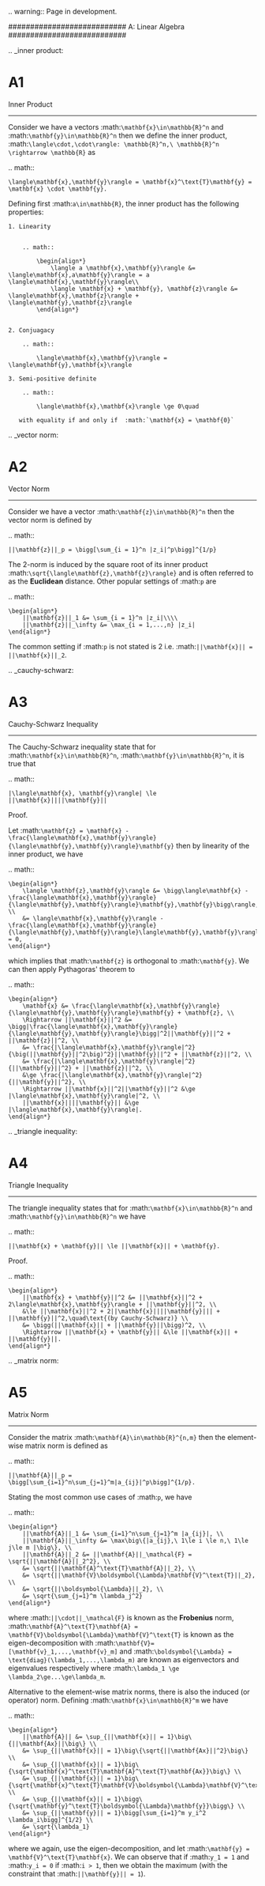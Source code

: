 .. warning:: Page in development.

###########################
A: Linear Algebra
###########################

.. _inner product:

A1
==

Inner Product
*************

Consider we have a vectors :math:`\mathbf{x}\in\mathbb{R}^n` and :math:`\mathbf{y}\in\mathbb{R}^n` then we define the inner product, :math:`\langle\cdot,\cdot\rangle: \mathbb{R}^n,\ \mathbb{R}^n \rightarrow \mathbb{R}` as

.. math::
    
    \langle\mathbf{x},\mathbf{y}\rangle = \mathbf{x}^\text{T}\mathbf{y} = \mathbf{x} \cdot \mathbf{y}.

Defining first :math:`a\in\mathbb{R}`, the inner product has the following properties:
    
    1. Linearity
        

        .. math::
            
            \begin{align*}
                \langle a \mathbf{x},\mathbf{y}\rangle &= \langle\mathbf{x},a\mathbf{y}\rangle = a \langle\mathbf{x},\mathbf{y}\rangle\\
                \langle \mathbf{x} + \mathbf{y}, \mathbf{z}\rangle &= \langle\mathbf{x},\mathbf{z}\rangle + \langle\mathbf{y},\mathbf{z}\rangle
            \end{align*}


    2. Conjuagacy
        
        .. math::
        
            \langle\mathbf{x},\mathbf{y}\rangle = \langle\mathbf{y},\mathbf{x}\rangle

    3. Semi-positive definite

        .. math::

            \langle\mathbf{x},\mathbf{x}\rangle \ge 0\quad

       with equality if and only if  :math:`\mathbf{x} = \mathbf{0}`

.. _vector norm:

A2
==

Vector Norm
***********

Consider we have a vector :math:`\mathbf{z}\in\mathbb{R}^n` then the vector norm is defined by


.. math::

    ||\mathbf{z}||_p = \bigg[\sum_{i = 1}^n |z_i|^p\bigg]^{1/p}

The 2-norm is induced by the square root of its inner product :math:`\sqrt{\langle\mathbf{z},\mathbf{z}\rangle}` and is often referred to as the **Euclidean** distance. Other popular settings of :math:`p` are

.. math::

    \begin{align*}
        ||\mathbf{z}||_1 &= \sum_{i = 1}^n |z_i|\\\\
        ||\mathbf{z}||_\infty &= \max_{i = 1,...,n} |z_i|
    \end{align*}

The common setting if :math:`p` is not stated is 2 i.e. :math:`||\mathbf{x}|| = ||\mathbf{x}||_2`.

.. _cauchy-schwarz:

A3
==

Cauchy-Schwarz Inequality
*************************

The Cauchy-Schwarz inequality state that for :math:`\mathbf{x}\in\mathbb{R}^n`, :math:`\mathbf{y}\in\mathbb{R}^n`, it is true that


.. math::

    |\langle\mathbf{x}, \mathbf{y}\rangle| \le ||\mathbf{x}||||\mathbf{y}||

Proof.

Let :math:`\mathbf{z} = \mathbf{x} - \frac{\langle\mathbf{x},\mathbf{y}\rangle}{\langle\mathbf{y},\mathbf{y}\rangle}\mathbf{y}` then by linearity of the inner product, we have

.. math::

    \begin{align*}
        \langle \mathbf{z},\mathbf{y}\rangle &= \bigg\langle\mathbf{x} - \frac{\langle\mathbf{x},\mathbf{y}\rangle}{\langle\mathbf{y},\mathbf{y}\rangle}\mathbf{y},\mathbf{y}\bigg\rangle, \\
        &= \langle\mathbf{x},\mathbf{y}\rangle - \frac{\langle\mathbf{x},\mathbf{y}\rangle}{\langle\mathbf{y},\mathbf{y}\rangle}\langle\mathbf{y},\mathbf{y}\rangle = 0,
    \end{align*}

which implies that :math:`\mathbf{z}` is orthogonal to :math:`\mathbf{y}`. We can then apply Pythagoras' theorem to

.. math::

    \begin{align*}
        \mathbf{x} &= \frac{\langle\mathbf{x},\mathbf{y}\rangle}{\langle\mathbf{y},\mathbf{y}\rangle}\mathbf{y} + \mathbf{z}, \\
        \Rightarrow ||\mathbf{x}||^2 &= \bigg|\frac{\langle\mathbf{x},\mathbf{y}\rangle}{\langle\mathbf{y},\mathbf{y}\rangle}\bigg|^2||\mathbf{y}||^2 + ||\mathbf{z}||^2, \\
        &= \frac{|\langle\mathbf{x},\mathbf{y}\rangle|^2}{\big(||\mathbf{y}||^2\big)^2}||\mathbf{y}||^2 + ||\mathbf{z}||^2, \\
        &= \frac{|\langle\mathbf{x},\mathbf{y}\rangle|^2}{||\mathbf{y}||^2} + ||\mathbf{z}||^2, \\
        &\ge \frac{|\langle\mathbf{x},\mathbf{y}\rangle|^2}{||\mathbf{y}||^2}, \\
        \Rightarrow ||\mathbf{x}||^2||\mathbf{y}||^2 &\ge |\langle\mathbf{x},\mathbf{y}\rangle|^2, \\
        ||\mathbf{x}||||\mathbf{y}|| &\ge |\langle\mathbf{x},\mathbf{y}\rangle|.
    \end{align*}

.. _triangle inequality:

A4
==

Triangle Inequality
*******************

The triangle inequality states that for :math:`\mathbf{x}\in\mathbb{R}^n` and :math:`\mathbf{y}\in\mathbb{R}^n` we have

.. math::

    ||\mathbf{x} + \mathbf{y}|| \le ||\mathbf{x}|| + \mathbf{y}.

Proof.

.. math::

    \begin{align*}
        ||\mathbf{x} + \mathbf{y}||^2 &= ||\mathbf{x}||^2 + 2\langle\mathbf{x},\mathbf{y}\rangle + ||\mathbf{y}||^2, \\
        &\le ||\mathbf{x}||^2 + 2||\mathbf{x}||||\mathbf{y}||| + ||\mathbf{y}||^2,\quad\text{(by Cauchy-Schwarz)} \\
        &= \bigg(||\mathbf{x}|| + ||\mathbf{y}||\bigg)^2, \\
        \Rightarrow ||\mathbf{x} + \mathbf{y}|| &\le ||\mathbf{x}|| + ||\mathbf{y}||.
    \end{align*}

.. _matrix norm:

A5
==

Matrix Norm
***********

Consider the matrix :math:`\mathbf{A}\in\mathbb{R}^{n,m}` then the element-wise matrix norm is defined as

.. math::

    ||\mathbf{A}||_p = \bigg[\sum_{i=1}^n\sum_{j=1}^m|a_{ij}|^p\bigg]^{1/p}.

Stating the most common use cases of :math:`p`, we have

.. math::

    \begin{align*}
        ||\mathbf{A}||_1 &= \sum_{i=1}^n\sum_{j=1}^m |a_{ij}|, \\
        ||\mathbf{A}||_\infty &= \max\big\{|a_{ij},\ 1\le i \le n,\ 1\le j\le m |\big\}, \\
        ||\mathbf{A}||_2 &= ||\mathbf{A}||_\mathcal{F} = \sqrt{||\mathbf{A}||_2^2}, \\
        &= \sqrt{||\mathbf{A}^\text{T}\mathbf{A}||_2}, \\
        &= \sqrt{||\mathbf{V}\boldsymbol{\Lambda}\mathbf{V}^\text{T}||_2}, \\
        &= \sqrt{||\boldsymbol{\Lambda}||_2}, \\
        &= \sqrt{\sum_{j=1}^m \lambda_j^2}
    \end{align*}

where :math:`||\cdot||_\mathcal{F}` is known as the **Frobenius** norm, :math:`\mathbf{A}^\text{T}\mathbf{A} = \mathbf{V}\boldsymbol{\Lambda}\mathbf{V}^\text{T}` is known as the eigen-decomposition with :math:`\mathbf{V}=[\mathbf{v}_1,...,\mathbf{v}_m]` and :math:`\boldsymbol{\Lambda} = \text{diag}(\lambda_1,...,\lambda_m)` are known as eigenvectors and eigenvalues respectively where :math:`\lambda_1 \ge \lambda_2\ge...\ge\lambda_m`.

Alternative to the element-wise matrix norms, there is also the induced (or operator) norm. Defining :math:`\mathbf{x}\in\mathbb{R}^m` we have

.. math::

    \begin{align*}
        ||\mathbf{A}|| &= \sup_{||\mathbf{x}|| = 1}\big\{||\mathbf{Ax}||\big\} \\
        &= \sup_{||\mathbf{x}|| = 1}\big\{\sqrt{||\mathbf{Ax}||^2}\big\} \\
        &= \sup_{||\mathbf{x}|| = 1}\big\{\sqrt{\mathbf{x}^\text{T}\mathbf{A}^\text{T}\mathbf{Ax}}\big\} \\
        &= \sup_{||\mathbf{x}|| = 1}\big\{\sqrt{\mathbf{x}^\text{T}\mathbf{V}\boldsymbol{\Lambda}\mathbf{V}^\text{T}\mathbf{x}}\big\} \\
        &= \sup_{||\mathbf{x}|| = 1}\bigg\{\sqrt{\mathbf{y}^\text{T}\boldsymbol{\Lambda}\mathbf{y}}\bigg\} \\
        &= \sup_{||\mathbf{y}|| = 1}\bigg[\sum_{i=1}^m y_i^2 \lambda_i\bigg]^{1/2} \\
        &= \sqrt{\lambda_1}
    \end{align*}

where we again, use the eigen-decomposition, and let :math:`\mathbf{y} = \mathbf{V}^\text{T}\mathbf{x}`. We can observe that if :math:`y_1 = 1` and :math:`y_i = 0` if :math:`i > 1`, then we obtain the maximum (with the constraint that :math:`||\mathbf{y}|| = 1`). 
